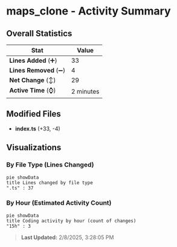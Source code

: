# maps_clone - Activity Summary 

## Overall Statistics

| Stat                   | Value                                                             |
| ---------------------- | ----------------------------------------------------------------- |
| **Lines Added** (➕)   | 33                                          |
| **Lines Removed** (➖) | 4                                        |
| **Net Change** (↕)    | 29                |
| **Active Time** (⌚)   | 2 minutes |


## Modified Files
- **index.ts** (+33, -4)

## Visualizations

### By File Type (Lines Changed)

```mermaid
pie showData
title Lines changed by file type
".ts" : 37
```

### By Hour (Estimated Activity Count)

```mermaid
pie showData
title Coding activity by hour (count of changes)
"15h" : 3
```


> **Last Updated:** 2/8/2025, 3:28:05 PM